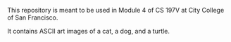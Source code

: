 This repository is meant to be used in Module 4 of CS 197V at City College of San Francisco.

It contains ASCII art images of a cat, a dog, and a turtle.